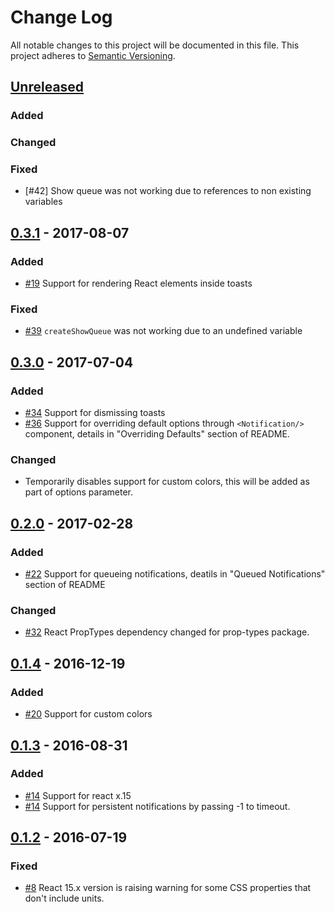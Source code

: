 # Change Log
All notable changes to this project will be documented in this file.
This project adheres to [Semantic Versioning](http://semver.org/).

## [Unreleased]
### Added

### Changed

### Fixed
- [\#42] Show queue was not working due to references to non existing variables

## [0.3.1] - 2017-08-07
### Added
- [\#19] Support for rendering React elements inside toasts

### Fixed
- [\#39] `createShowQueue` was not working due to an undefined variable

## [0.3.0] - 2017-07-04
### Added
- [\#34] Support for dismissing toasts
- [\#36] Support for overriding default options through `<Notification/>` component, details in "Overriding Defaults" section of README.
  
### Changed
- Temporarily disables support for custom colors, this will be added as part of options parameter.

## [0.2.0] - 2017-02-28
### Added
- [\#22] Support for queueing notifications, deatils in "Queued Notifications" section of README

### Changed
- [\#32] React PropTypes dependency changed for prop-types package.

## [0.1.4] - 2016-12-19
### Added
- [\#20] Support for custom colors

## [0.1.3] - 2016-08-31
### Added
- [\#14] Support for react x.15
- [\#14] Support for persistent notifications by passing -1 to timeout.

## [0.1.2] - 2016-07-19
### Fixed
- [\#8] React 15.x version is raising warning for some CSS properties that don't include units.

[comment]: # (Build Comparison Links)

[unreleased]: https://github.com/jesusoterogomez/react-notify-toast/compare/0.3.1...HEAD
[0.3.1]: https://github.com/jesusoterogomez/react-notify-toast/compare/0.3.0...0.3.1
[0.3.0]: https://github.com/jesusoterogomez/react-notify-toast/compare/0.2.0...0.3.0
[0.2.0]: https://github.com/jesusoterogomez/react-notify-toast/compare/0.1.4...0.2.0
[0.1.4]: https://github.com/jesusoterogomez/react-notify-toast/compare/0.1.3...0.1.4
[0.1.3]: https://github.com/jesusoterogomez/react-notify-toast/compare/0.1.2...0.1.3
[0.1.2]: https://github.com/jesusoterogomez/react-notify-toast/tree/0.1.2

[comment]: # (Issue Links)

[\#39]: https://github.com/jesusoterogomez/react-notify-toast/issues/39
[\#36]: https://github.com/jesusoterogomez/react-notify-toast/issues/36
[\#34]: https://github.com/jesusoterogomez/react-notify-toast/issues/34
[\#32]: https://github.com/jesusoterogomez/react-notify-toast/issues/32
[\#22]: https://github.com/jesusoterogomez/react-notify-toast/issues/22
[\#20]: https://github.com/jesusoterogomez/react-notify-toast/issues/20
[\#19]: https://github.com/jesusoterogomez/react-notify-toast/issues/19
[\#14]: https://github.com/jesusoterogomez/react-notify-toast/issues/14
[\#8]: https://github.com/jesusoterogomez/react-notify-toast/issues/8
